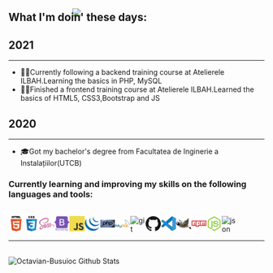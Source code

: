 <img  class="welcome-sign" src="https://i.ibb.co/02f9q80/welcome-sign.png"/>
<p align="center"><span class="wave">👋</span>Hello stranger, welcome to my GitHub profile</p>
<br>


## What I'm doin' these days:

## 2021

---

<ul>
  <li>👨‍💻Currently following a backend training course at Atelierele ILBAH.Learning the basics in PHP, MySQL</li>
  <li>👨‍💻Finished a frontend training course at Atelierele ILBAH.Learned the basics of HTML5, CSS3,Bootstrap and JS</li>
</ul>

## 2020

---

<ul>
  <li>🎓Got my bachelor's degree from Facultatea de Inginerie a Instalațiilor(UTCB)</li>
</ul>

### Currently learning and improving my skills on the following languages and tools:
<br>
<img align="left" alt="html5" width="30px" src="https://raw.githubusercontent.com/github/explore/80688e429a7d4ef2fca1e82350fe8e3517d3494d/topics/html/html.png"/>
<img align="left" alt="css3" width="30px" src="https://raw.githubusercontent.com/github/explore/80688e429a7d4ef2fca1e82350fe8e3517d3494d/topics/css/css.png"/>
<img align="left" alt="sass" width="30px" src="https://raw.githubusercontent.com/github/explore/80688e429a7d4ef2fca1e82350fe8e3517d3494d/topics/sass/sass.png"/>
<img align="left" alt="bootstrap" width="30px" src="https://raw.githubusercontent.com/devicons/devicon/master/icons/bootstrap/bootstrap-plain-wordmark.svg">
<img align="left" alt="JS" width="30px" src="https://raw.githubusercontent.com/github/explore/80688e429a7d4ef2fca1e82350fe8e3517d3494d/topics/javascript/javascript.png"/>
<img align="left" alt="jquery" width="30px" src="https://raw.githubusercontent.com/devicons/devicon/2ae2a900d2f041da66e950e4d48052658d850630/icons/jquery/jquery-original.svg"/>
<img align="left" alt="php" width="30px" src="https://raw.githubusercontent.com/devicons/devicon/master/icons/php/php-original.svg">
<img align="left" alt="mysql" width="30px" src="https://raw.githubusercontent.com/devicons/devicon/master/icons/mysql/mysql-original-wordmark.svg"/>
<img align="left" alt="git" width="30px" src="https://www.vectorlogo.zone/logos/git-scm/git-scm-icon.svg">
<img align="left" alt="github" width="30px" src="https://raw.githubusercontent.com/github/explore/78df643247d429f6cc873026c0622819ad797942/topics/github/github.png">
<img align="left" alt="vscode" width="30px" src="https://raw.githubusercontent.com/devicons/devicon/2ae2a900d2f041da66e950e4d48052658d850630/icons/vscode/vscode-original.svg">
<img align="left" alt="gimp" width="30px" src="https://raw.githubusercontent.com/devicons/devicon/2ae2a900d2f041da66e950e4d48052658d850630/icons/gimp/gimp-original.svg">
<img align="left" alt="npm" width="30px" src="https://raw.githubusercontent.com/devicons/devicon/2ae2a900d2f041da66e950e4d48052658d850630/icons/npm/npm-original-wordmark.svg">
<img align="left" alt="nodejs" width="30px" src="https://raw.githubusercontent.com/devicons/devicon/2ae2a900d2f041da66e950e4d48052658d850630/icons/nodejs/nodejs-original.svg">
<img align="left" alt="json" width="30px" src="https://cdn.iconscout.com/icon/premium/png-256-thumb/json-file-1821327-1543939.png">


<br>
<br>

---

<br>
<img align="left" alt="Octavian-Busuioc Github Stats" src="https://github-readme-stats.vercel.app/api?username=Octavian-Busuioc&show_icons=true&hide_border=true&border_radius=15&theme=onedark"/>




<style>
    .wave {
  animation-name: wave-animation;  /* name of @keyframes element below */
  animation-duration: .75s;  /* wave speed */
  animation-iteration-count: infinite;
  animation-timing-function: linear;
  animation-play-state: paused;
  transform-origin: 70% 70%;  /* pivot from bottom-left palm */
  display: inline-block;
  font-size: 1.5rem;
}

.welcome-sign {
  display: block;
  margin-left: auto;
  margin-right: auto;
  width: 50%;
}

p {
  margin-top: -100px;
}

.wave:hover {
  animation-play-state: running; /* play animation on mouse hover */
}

@keyframes wave-animation {
  0% { transform: rotate( 0deg ) }
  25% { transform: rotate( -10deg ) }
  75% { transform: rotate( 12deg ) }
  100% { transform: rotate( 0deg ) }
}
</style>